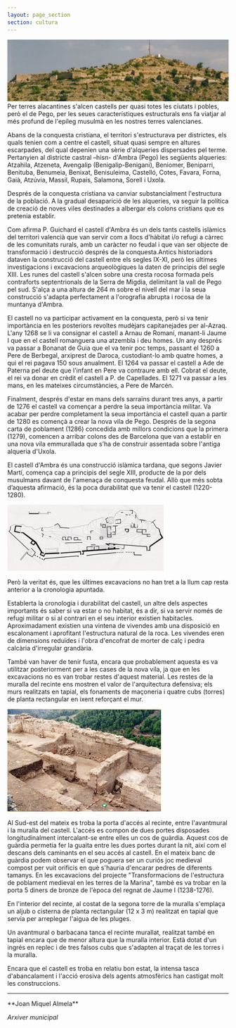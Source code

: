 ```yaml
---
layout: page_section
section: cultura
---
```

<div class="center">
<img src="/images/cultura/castell_ambra/castell_ambra_01.jpeg" alt="vista del catell d'ambra" />
</div>
Per terres alacantines s'alcen castells per quasi totes les ciutats i pobles, però el de Pego, per les seues característiques estructurals ens fa viatjar al més profund de l'epíleg musulmà en les nostres terres valencianes.

Abans de la conquesta cristiana, el territori s'estructurava per districtes, els quals tenien com a centre el castell, situat quasi sempre en altures escarpades, del qual depenien una sèrie d'alqueries dispersades pel terme. Pertanyien al districte castral –hisn- d'Ambra (Pego) les següents alqueries: Atzahila, Atzeneta, Avengalip (Benigalip-Benigani), Beniomer, Beniparri, Benituba, Benumeia, Benixat, Benisuleima, Castelló, Cotes, Favara, Forna, Gaià, Atzúvia, Massil, Rupais, Salamona, Sorell i Uxola.

Després de la conquesta cristiana va canviar substancialment l'estructura de la població. A la gradual desaparició de les alqueries, va seguir la política de creació de noves viles destinades a albergar els colons cristians que es pretenia establir.

Com afirma P. Guichard el castell d'Ambra és un dels tants castells islàmics del territori valencià que van servir com a llocs d'hàbitat i/o refugi a càrrec de les comunitats rurals, amb un caràcter no feudal i que van ser objecte de transformació i destrucció després de la conquesta.Antics historiadors dataven la construcció del castell entre els segles IX-XI, però les últimes investigacions i excavacions arqueològiques la daten de principis del segle XIII. Les runes del castell s'alcen sobre una cresta rocosa formada pels contraforts septentrionals de la Serra de Migdia, delimitant la vall de Pego pel sud. S'alça a una altura de 264 m sobre el nivell del mar i la seua construcció s'adapta perfectament a l'orografia abrupta i rocosa de la muntanya d'Ambra.

El castell no va participar activament en la conquesta, però si va tenir importància en les posteriors revoltes mudèjars capitanejades per al-Azraq.
L'any 1268 se li va consignar el castell a Arnau de Romaní, manant-li Jaume I que en el castell romanguera una atzembla i deu homes. Un any després va passar a Bonanat de Guia que el va tenir poc temps, passant el 1260 a Pere de Berbegal, arxiprest de Daroca, custodiant-lo amb quatre homes, a qui el rei pagava 150 sous anualment. El 1264 va passar el castell a Ade de Paterna pel deute que l'infant en Pere va contraure amb ell. Cobrat el deute, el rei va donar en crèdit el castell a P. de Capellades. El 1271 va passar a les mans, en les mateixes circumstàncies, a Pere de Marcén.

Finalment, després d'estar en mans dels sarraïns durant tres anys, a partir de 1276 el castell va començar a perdre la seua importància militar. Va acabar per perdre completament la seua importància el castell quan a partir de 1280 es començà a crear la nova vila de Pego. Després de la segona carta de poblament (1286) concedida amb millors condicions que la primera (1279), comencen a arribar colons des de Barcelona que van a establir en una nova vila emmurallada que s’ha de construir assentada sobre l'antiga alqueria d'Uxola.

El castell d'Ambra és una construcció islàmica tardana, que segons Javier Martí, comença cap a principis del segle XIII, producte de la por dels musulmans davant de l'amenaça de conquesta feudal. Allò que més sobta d’aquesta afirmació, és la poca durabilitat que va tenir el castell (1220-1280).

<div class="center">
<img src="/images/cultura/castell_ambra/castell_ambra_map.jpeg" alt="vista del catell d'ambra" />
</div>

Però la veritat és, que les últimes excavacions no han tret a la llum cap resta anterior a la cronologia apuntada.

Establerta la cronologia i durabilitat del castell, un altre dels aspectes importants és saber si va estar o no habitat, és a dir, si va servir només de refugi militar o si al contrari en el seu interior existien habitacles. Aproximadament existien una vintena de vivendes amb una disposició en escalonament i aprofitant l'estructura natural de la roca. Les vivendes eren de dimensions reduïdes i l'obra d'encofrat de morter de calç i pedra calcària d'irregular grandària.

També van haver de tenir fusta, encara que probablement aquesta es va utilitzar posteriorment per a les cases de la nova vila, ja que en les excavacions no es van trobar restes d'aquest material. Les restes de la muralla del recinte ens mostren el valor de l'arquitectura defensiva; els murs realitzats en tapial, els fonaments de maçoneria i quatre cubs (torres) de planta rectangular en ixent reforçant el mur.

<div class="center">
<img src="/images/cultura/castell_ambra/castell_ambra_02.jpeg" alt="vista del catell d'ambra" />
</div>

Al Sud-est del mateix es troba la porta d'accés al recinte, entre l'avantmural i la muralla del castell. L'accés es compon de dues portes disposades longitudinalment intercalant-se entre elles un cos de guàrdia. Aquest cos de guàrdia permetia fer la guaita entre les dues portes durant la nit, així com el descans dels caminants en el seu accés al castell. En el mateix banc de guàrdia podem observar el que poguera ser un curiós joc medieval compost per vuit orificis en què s'hauria d'encarar pedres de diferents tamanys. En les excavacions del projecte "Transformacions de l'estructura de poblament medieval en les terres de la Marina", també es va trobar en la porta 5 diners de bronze de l'època del regnat de Jaume I (1238-1276).

En l'interior del recinte, al costat de la segona torre de la muralla s'emplaça un aljub o cisterna de planta rectangular (12 x 3 m) realitzat en tapial que servia per arreplegar l'aigua de les pluges.

Un avantmural o barbacana tanca el recinte murallat, realitzat també en tapial encara que de menor altura que la muralla interior. Està dotat d'un ingrés en replec i de tres falsos cubs que s'adapten al traçat de les torres i la muralla.

Encara que el castell es troba en relatiu bon estat, la intensa tasca d'abancalament i l'acció erosiva dels agents atmosfèrics han castigat molt les construccions.

<hr />
**Joan Miquel Almela**

*Arxiver municipal*